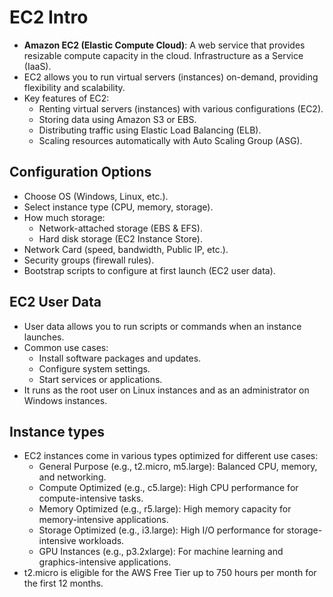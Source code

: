 # EC2 Intro

- **Amazon EC2 (Elastic Compute Cloud)**: A web service that provides resizable compute capacity in the cloud. Infrastructure as a Service (IaaS).
- EC2 allows you to run virtual servers (instances) on-demand, providing flexibility and scalability.
- Key features of EC2:
  - Renting virtual servers (instances) with various configurations (EC2).
  - Storing data using Amazon S3 or EBS.
  - Distributing traffic using Elastic Load Balancing (ELB).
  - Scaling resources automatically with Auto Scaling Group (ASG).

## Configuration Options

- Choose OS (Windows, Linux, etc.).
- Select instance type (CPU, memory, storage).
- How much storage:
  - Network-attached storage (EBS & EFS).
  - Hard disk storage (EC2 Instance Store).
- Network Card (speed, bandwidth, Public IP, etc.).
- Security groups (firewall rules).
- Bootstrap scripts to configure at first launch (EC2 user data).

## EC2 User Data

- User data allows you to run scripts or commands when an instance launches.
- Common use cases:
  - Install software packages and updates.
  - Configure system settings.
  - Start services or applications.
- It runs as the root user on Linux instances and as an administrator on Windows instances.

## Instance types

- EC2 instances come in various types optimized for different use cases:
  - General Purpose (e.g., t2.micro, m5.large): Balanced CPU, memory, and networking.
  - Compute Optimized (e.g., c5.large): High CPU performance for compute-intensive tasks.
  - Memory Optimized (e.g., r5.large): High memory capacity for memory-intensive applications.
  - Storage Optimized (e.g., i3.large): High I/O performance for storage-intensive workloads.
  - GPU Instances (e.g., p3.2xlarge): For machine learning and graphics-intensive applications.
- t2.micro is eligible for the AWS Free Tier up to 750 hours per month for the first 12 months.
